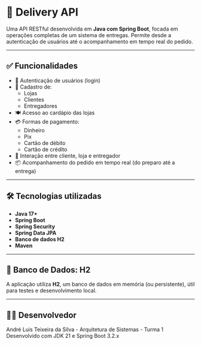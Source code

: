 # 🚚 Delivery API

Uma API RESTful desenvolvida em **Java com Spring Boot**, focada em operações completas de um sistema de entregas. Permite desde a autenticação de usuários até o acompanhamento em tempo real do pedido.

---

## ✅ Funcionalidades

- 🔐 Autenticação de usuários (login)
- 🏪 Cadastro de:
  - Lojas
  - Clientes
  - Entregadores
- 🍽️ Acesso ao cardápio das lojas
- 💳 Formas de pagamento:
  - Dinheiro
  - Pix
  - Cartão de débito
  - Cartão de crédito
- 💬 Interação entre cliente, loja e entregador
- 📦 Acompanhamento do pedido em tempo real (do preparo até a entrega)

---

## 🛠️ Tecnologias utilizadas

- **Java 17+**
- **Spring Boot**
- **Spring Security**
- **Spring Data JPA**
- **Banco de dados H2**
- **Maven**

---

## 🧪 Banco de Dados: H2

A aplicação utiliza **H2**, um banco de dados em memória (ou persistente), útil para testes e desenvolvimento local.

---

## 👨‍💻 Desenvolvedor
André Luis Teixeira da Silva - Arquitetura de Sistemas - Turma 1 Desenvolvido com JDK 21 e Spring Boot 3.2.x
